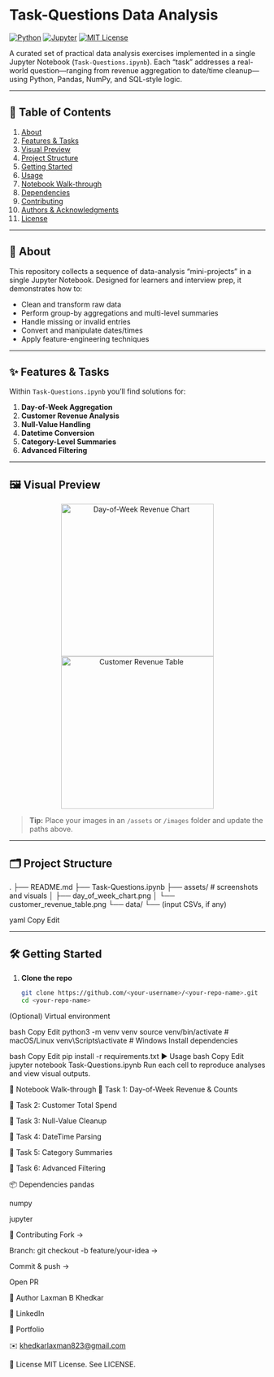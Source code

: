 # Task-Questions Data Analysis

[![Python](https://img.shields.io/badge/python-3.8%2B-blue)](https://www.python.org/) [![Jupyter](https://img.shields.io/badge/Jupyter-Notebook-orange)](https://jupyter.org/) [![MIT License](https://img.shields.io/badge/license-MIT-green)](LICENSE)

A curated set of practical data analysis exercises implemented in a single Jupyter Notebook (`Task-Questions.ipynb`). Each “task” addresses a real-world question—ranging from revenue aggregation to date/time cleanup—using Python, Pandas, NumPy, and SQL-style logic.

---
                                
## 📖 Table of Contents

1. [About](#about)  
2. [Features & Tasks](#features--tasks)  
3. [Visual Preview](#visual-preview)  
4. [Project Structure](#project-structure)  
5. [Getting Started](#getting-started)  
6. [Usage](#usage)  
7. [Notebook Walk-through](#notebook-walk-through)  
8. [Dependencies](#dependencies)  
9. [Contributing](#contributing)  
10. [Authors & Acknowledgments](#authors--acknowledgments)  
11. [License](#license)  

---

## 📌 About

This repository collects a sequence of data-analysis “mini-projects” in a single Jupyter Notebook. Designed for learners and interview prep, it demonstrates how to:

- Clean and transform raw data  
- Perform group-by aggregations and multi-level summaries  
- Handle missing or invalid entries  
- Convert and manipulate dates/times  
- Apply feature-engineering techniques  

---

## ✨ Features & Tasks

Within `Task-Questions.ipynb` you’ll find solutions for:

1. **Day-of-Week Aggregation**  
2. **Customer Revenue Analysis**  
3. **Null-Value Handling**  
4. **Datetime Conversion**  
5. **Category-Level Summaries**  
6. **Advanced Filtering**

---

## 🖼️ Visual Preview

<div align="center">
  <!-- Replace with actual screenshots in /assets or /images -->
  <img src="assets/day_of_week_chart.png" alt="Day-of-Week Revenue Chart" width="300" />  
  <img src="assets/customer_revenue_table.png" alt="Customer Revenue Table" width="300" />
</div>

> **Tip:** Place your images in an `/assets` or `/images` folder and update the paths above.

---

## 🗂 Project Structure

.
├── README.md
├── Task-Questions.ipynb
├── assets/ # screenshots and visuals
│ ├── day_of_week_chart.png
│ └── customer_revenue_table.png
└── data/
└── (input CSVs, if any)

yaml
Copy
Edit

---

## 🛠 Getting Started

1. **Clone the repo**  
   ```bash
   git clone https://github.com/<your-username>/<your-repo-name>.git
   cd <your-repo-name>
(Optional) Virtual environment

bash
Copy
Edit
python3 -m venv venv
source venv/bin/activate      # macOS/Linux
venv\Scripts\activate         # Windows
Install dependencies

bash
Copy
Edit
pip install -r requirements.txt
▶️ Usage
bash
Copy
Edit
jupyter notebook Task-Questions.ipynb
Run each cell to reproduce analyses and view visual outputs.

📝 Notebook Walk-through
🔹 Task 1: Day-of-Week Revenue & Counts

🔹 Task 2: Customer Total Spend

🔹 Task 3: Null-Value Cleanup

🔹 Task 4: DateTime Parsing

🔹 Task 5: Category Summaries

🔹 Task 6: Advanced Filtering

📦 Dependencies
pandas

numpy

jupyter

🤝 Contributing
Fork →

Branch: git checkout -b feature/your-idea →

Commit & push →

Open PR

👤 Author
Laxman B Khedkar

🔗 LinkedIn

📁 Portfolio

✉️ khedkarlaxman823@gmail.com

📄 License
MIT License. See LICENSE.
